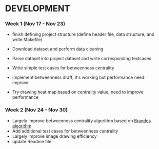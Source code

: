 # DEVELOPMENT 



### Week 1 (Nov 17 - Nov 23)

- finish defining project structure (define header file, data structure, and write Makefile)

- Download dataset and perform data cleaning

- Parse dataset into project dataset and write corresponding testcases

- Write simple test cases for betweenness centrality

- implement betweenness draft, it's working but performance need improve

- Try drawing heat map based on centrality value, need to improve performance

  

### Week 2 (Nov 24 - Nov 30)

- Largely improve betweenness centrality algorithm based on [Brandes algorithm](https://web.archive.org/web/20171013152036/http://algo.uni-konstanz.de/publications/b-fabc-01.pdf)
- Add additional test cases for betweenness centrality
- Largely improve image drawing efficiency
- update Readme file